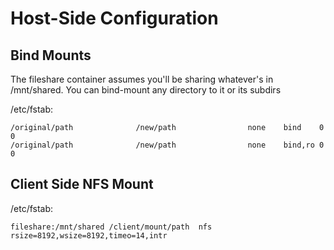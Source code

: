 Host-Side Configuration
=======================

Bind Mounts
-----------

The fileshare container assumes you'll be sharing whatever's in /mnt/shared. You can bind-mount any directory to it or its subdirs

/etc/fstab:

    /original/path              /new/path                none    bind    0 0
    /original/path              /new/path                none    bind,ro 0 0

Client Side NFS Mount
---------------------

/etc/fstab:

    fileshare:/mnt/shared /client/mount/path  nfs rsize=8192,wsize=8192,timeo=14,intr

